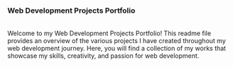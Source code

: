 <h3>Web Development Projects Portfolio</h3>
<br>
Welcome to my Web Development Projects Portfolio! This readme file provides an overview of the various projects I have created throughout my web development journey. Here, you will find a collection of my works that showcase my skills, creativity, and passion for web development.
